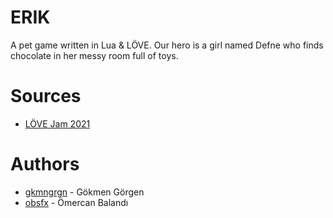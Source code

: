 # ERIK

A pet game written in Lua &amp; LÖVE. Our hero is a girl named Defne who finds chocolate in her messy room full of toys.

# Sources

- [LÖVE Jam 2021](https://itch.io/jam/love2d-jam-2021)

# Authors

- [gkmngrgn](https://github.com/gkmngrgn) - Gökmen Görgen
- [obsfx](https://github.com/obsfx) - Ömercan Balandı
